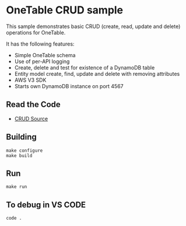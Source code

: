 OneTable CRUD sample
===

This sample demonstrates basic CRUD (create, read, update and delete) operations for OneTable.

It has the following features:

* Simple OneTable schema
* Use of per-API logging
* Create, delete and test for existence of a DynamoDB table
* Entity model create, find, update and delete with removing attributes
* AWS V3 SDK
* Starts own DynamoDB instance on port 4567

## Read the Code

* [CRUD Source](https://github.com/sensedeep/dynamodb-onetable/tree/main/samples/crud/src/index.js)


## Building

```
make configure
make build
```

## Run

```
make run
```

## To debug in VS CODE

```
code .
```
